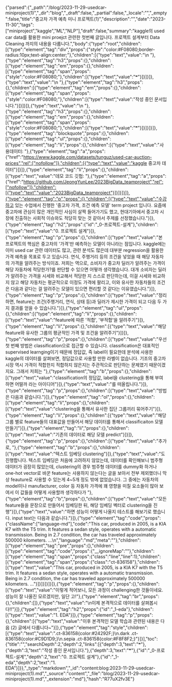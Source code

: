 {"parsed":{"_path":"/blog/2023-11-29-usedcar-miniproject(1)","_dir":"blog","_draft":false,"_partial":false,"_locale":"","_empty":false,"title":"중고차 가격 예측 미니 프로젝트(1)","description":"","date":"2023-11-30","tags":["miniproject","kaggle","ML","NLP"],"draft":false,"summary":"kaggle의 used car data를 활용한 mini proejct 관련한 첫번째 글입니다. 프로젝트 설계부터 Data Cleaning 까지의 내용을 다룹니다.","body":{"type":"root","children":[{"type":"element","tag":"div","props":{"style":"color:#F08080;border-radius:10px;text-align:center;"},"children":[{"type":"text","value":"\n    "},{"type":"element","tag":"h3","props":{},"children":[{"type":"element","tag":"em","props":{},"children":[{"type":"element","tag":"span","props":{"style":"color:#F08080;"},"children":[{"type":"text","value":"❝"}]}]}]},{"type":"text","value":"\n    "},{"type":"element","tag":"h3","props":{},"children":[{"type":"element","tag":"em","props":{},"children":[{"type":"element","tag":"span","props":{"style":"color:#F08080;"},"children":[{"type":"text","value":"작성 중인 문서입니다."}]}]}]},{"type":"text","value":"\n    "},{"type":"element","tag":"h3","props":{},"children":[{"type":"element","tag":"em","props":{},"children":[{"type":"element","tag":"span","props":{"style":"color:#F08080;"},"children":[{"type":"text","value":"❞"}]}]}]}]},{"type":"element","tag":"blockquote","props":{},"children":[{"type":"element","tag":"ul","props":{},"children":[{"type":"element","tag":"li","props":{},"children":[{"type":"text","value":"사용데이터: "},{"type":"element","tag":"a","props":{"href":"https://www.kaggle.com/datasets/tunguz/used-car-auction-prices","rel":["nofollow"]},"children":[{"type":"text","value":"kaggle 중고차 데이터"}]}]},{"type":"element","tag":"li","props":{},"children":[{"type":"text","value":"데모 코드 깃헙: "},{"type":"element","tag":"a","props":{"href":"https://github.com/JeongYunLee/2023BigData_teamproject","rel":["nofollow"]},"children":[{"type":"text","value":"2023BigData_teamproject"}]}]}]}]},{"type":"element","tag":"p","props":{},"children":[{"type":"text","value":"수강하고 있는 수업에서 진행한 '중고차 가격, 조건 예측 모델' term project 입니다. 요즘에 중고차에 관심이 많은 개인적인 사심이 살짝 들어가기도 했고, 현대기아에서 중고차 시장에 진출하는 사회적 이슈와도 적당히 맞는 것 같아서 주제를 선정했습니다."}]},{"type":"element","tag":"h2","props":{"id":"_0-프로젝트-설계"},"children":[{"type":"text","value":"0. 프로젝트 설계"}]},{"type":"element","tag":"p","props":{},"children":[{"type":"text","value":"본 프로젝트의 핵심은 중고차의 '가격'만 예측하는 모델이 아니라는 점입니다. kaggle에는 이미 used car 관련 데이터도 많고, 관련 분석도 많은데 대부분 regression을 활용한 가격 예측을 목표로 두고 있습니다. 연식, 주행거리 등의 조건을 넣었을 때 해당 자동차의 가격을 알려주는 방식이죠. 저희는 역으로, 소비자가 중고차 딜러가 알려주는 가격이 해당 자동차에 적당한가?를 판단할 수 있으면 어떻까 생각했습니다. 대개 소비자는 딜러가 알려주는 가격을 시세와 비교해서 적당한 지 스스로 판단하는데, 이걸 시세와 비교하지 않고 해당 자동차는 평균적으로 이정도 가격에 팔리고, 이와 유사한 자동차들의 조건은 다음과 같다는 걸 알려주는 모델이 있으면 편리할 것 같다는 이유였습니다."}]},{"type":"element","tag":"p","props":{},"children":[{"type":"text","value":"정리하면, feature는 조건(주행거리, 연식, 상태 등)과 딜러가 제시한 가격이 되고 다음 두 가지 결과를 얻을 수 있습니다."}]},{"type":"element","tag":"ul","props":{},"children":[{"type":"element","tag":"li","props":{},"children":[{"type":"text","value":"feature에 따른 '적합', '부적합'을 알려주기"}]},{"type":"element","tag":"li","props":{},"children":[{"type":"text","value":"해당 feature와 유사한 그룹의 평균적인 가격 및 조건을 알려주기"}]}]},{"type":"element","tag":"p","props":{},"children":[{"type":"text","value":"우선 첫 번째 방법은 classification으로 접근할 수 있습니다. classification은 대표적인 supervised learnging이기 때문에 정답값, 즉 label이 필요한데 분석에 사용한 kaggle의 데이터를 살펴보면, 정답값으로 사용할 만한 라벨이 없습니다. 기조의 중고차 시장 역시 가격이 적합한지 적합하지 않은지는 주관적으로 판단하는 문제였기 때문이겠지요. 그래서 저희는 "},{"type":"element","tag":"b","props":{},"children":[{"type":"text","value":"classification의 정답값, label을 clustering을 통해 부여하면 어떨까 라는 아이디어"}]},{"type":"text","value":"를 떠올립니다."}]},{"type":"element","tag":"p","props":{},"children":[{"type":"text","value":"방법은 다음과 같습니다."}]},{"type":"element","tag":"ol","props":{},"children":[{"type":"element","tag":"li","props":{},"children":[{"type":"text","value":"clustering을 통해서 유사한 집단 그룹끼리 묶어주기"}]},{"type":"element","tag":"li","props":{},"children":[{"type":"text","value":"해당 그룹 별로 feature들의 대표값을 만들어서 해당 데이터를 통해서 classificaiton 모델 만들기"}]},{"type":"element","tag":"li","props":{},"children":[{"type":"text","value":"기존의 데이터로 해당 모델 predict"}]}]},{"type":"element","tag":"p","props":{},"children":[{"type":"text","value":"추가로, "},{"type":"element","tag":"b","props":{},"children":[{"type":"text","value":"텍스트 임베딩 clustering"}]},{"type":"text","value":"도 진행합니다. 텍스트 임베딩은 처음에 고려하지 않았는데, 데이터를 확인해보니 범주형 데이터가 굉장히 많았는데, clustering의 경우 범주형 데이터를 dummy화 하거나 one-hot vector로 바꾼 feature는 사용하지 않는다는 글을 보아서 전부 제외했더니 막상 feauture로 사용할 수 있는게 4~5개 정도 밖에 없었습니다. 그 중에는 자동차의 model이나 manufacturer, color 등 자동차 가격에 꽤 영향을 미칠 요소들이 많아 보여서 이 값들을 어떻게 사용할까 생각하다가 "},{"type":"element","tag":"b","props":{},"children":[{"type":"text","value":"모든 feature들을 문장으로 만들어서 임베딩한 뒤, 해당 임베딩 벡터로 clustering을 진행"}]},{"type":"text","value":"하면 성능이 어떻게 나올지 테스트를 해보기로 했습니다. input text는 다음과 같습니다."}]},{"type":"element","tag":"code","props":{"className":["language-md"],"code":"This car, produced in 2005, is a KIA K7 with the T5 trim. It features a sedan style, operates with a automatic transmission. Being in 2.7 condition, the car has traveled approximately 500000 kilometers. ...\n","language":"md","meta":""},"children":[{"type":"element","tag":"pre","props":{},"children":[{"type":"element","tag":"code","props":{"__ignoreMap":""},"children":[{"type":"element","tag":"span","props":{"class":"line","line":1},"children":[{"type":"element","tag":"span","props":{"class":"ct-836158"},"children":[{"type":"text","value":"This car, produced in 2005, is a KIA K7 with the T5 trim. It features a sedan style, operates with a automatic transmission. Being in 2.7 condition, the car has traveled approximately 500000 kilometers. ..."}]}]}]}]}]},{"type":"element","tag":"p","props":{},"children":[{"type":"text","value":"이렇게 적어보니, 모든 과정이 challenging한 것들이네요. 성능이 잘 나올진 모르겠지만, 일단 고!"},{"type":"element","tag":"br","props":{},"children":[]},{"type":"text","value":"\n이제 본격적으로 데이터를 살펴봅시다!!"}]},{"type":"element","tag":"h2","props":{"id":"_1-eda"},"children":[{"type":"text","value":"1. EDA"}]},{"type":"element","tag":"p","props":{},"children":[{"type":"text","value":"이후 본격적인 모델 학습과 관련된 내용은 다음 (2) 글에서 다룹니다~"}]},{"type":"element","tag":"style","children":[{"type":"text","value":".ct-836158{color:#24292F;}\n.dark .ct-836158{color:#C9D1D9;}\n.sepia .ct-836158{color:#F8F8F2;}"}]}],"toc":{"title":"","searchDepth":2,"depth":2,"links":[{"depth":3,"text":"❝"},{"depth":3,"text":"작성 중인 문서입니다."},{"depth":3,"text":"❞"},{"id":"_0-프로젝트-설계","depth":2,"text":"0. 프로젝트 설계"},{"id":"_1-eda","depth":2,"text":"1. EDA"}]}},"_type":"markdown","_id":"content:blog:2023-11-29-usedcar-miniproject(1).md","_source":"content","_file":"blog/2023-11-29-usedcar-miniproject(1).md","_extension":"md"},"hash":"R77uX2fv3E"}
